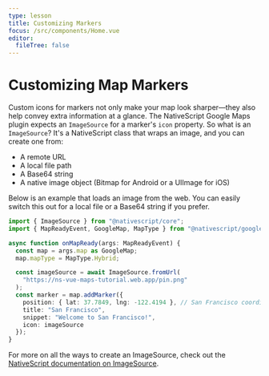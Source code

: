 ```yaml
---
type: lesson
title: Customizing Markers
focus: /src/components/Home.vue
editor:
  fileTree: false
---
```


# Customizing Map Markers

Custom icons for markers not only make your map look sharper—they also help convey extra information at a glance. The NativeScript Google Maps plugin expects an `ImageSource` for a marker's `icon` property. So what is an `ImageSource`? It's a NativeScript class that wraps an image, and you can create one from:

- A remote URL
- A local file path
- A Base64 string
- A native image object (Bitmap for Android or a UIImage for iOS)

Below is an example that loads an image from the web. You can easily switch this out for a local file or a Base64 string if you prefer.

```ts
import { ImageSource } from "@nativescript/core";
import { MapReadyEvent, GoogleMap, MapType } from "@nativescript/google-maps";

async function onMapReady(args: MapReadyEvent) {
  const map = args.map as GoogleMap;
  map.mapType = MapType.Hybrid;

  const imageSource = await ImageSource.fromUrl(
    "https://ns-vue-maps-tutorial.web.app/pin.png"
  );
  const marker = map.addMarker({
    position: { lat: 37.7849, lng: -122.4194 }, // San Francisco coordinates
    title: "San Francisco",
    snippet: "Welcome to San Francisco!",
    icon: imageSource
  });
}
```

For more on all the ways to create an ImageSource, check out the [NativeScript documentation on ImageSource](https://docs.nativescript.org/api/class/ImageSource).
